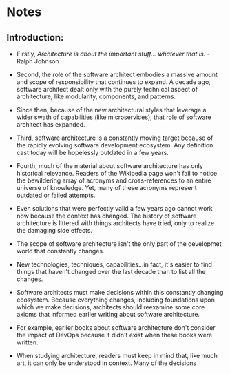 # Notes

## Introduction:

- Firstly,
  _Architecture is about the important stuff... whatever that is._ - Ralph Johnson

- Second, the role of the software architect embodies a massive
  amount and scope of responsibility that continues to expand. A
  decade ago, software architect dealt only with the purely
  technical aspect of architecture, like modularity, components,
  and patterns.

- Since then, because of the new architectural styles that
  leverage a wider swath of capabilities (like microservices), that
  role of software architect has expanded.

- Third, software architecture is a constantly moving target
  because of the rapidly evolving software development ecosystem.
  Any definition cast today will be hopelessly outdated in a few
  years.

- Fourth, much of the material about software architecture has
  only historical relevance. Readers of the Wikipedia page won't fail
  to notice the bewildering array of acronyms and cross-references
  to an entire universe of knowledge. Yet, many of these acronyms
  represent outdated or failed attempts.

- Even solutions that were perfectly valid a few years ago cannot
  work now because the context has changed. The history of software
  architecture is littered with things architects have tried, only
  to realize the damaging side effects.

- The scope of software architecture isn't the only part of the
  developmet world that constantly changes.

- New technologies, techniques, capabilities...in fact, it's
  easier to find things that haven't changed over the last decade
  than to list all the changes.

- Software architects must make decisions within this constantly
  changing ecosystem. Because everything changes, including
  foundations upon which we make decisions, architects should
  reexamine some core axioms that informed earlier writing about
  software architecture.

- For example, earlier books about software architecture don't
  consider the impact of DevOps because it didn't exist when these
  books were written.

- When studying architecture, readers must keep in mind that, like
  much art, it can only be understood in context. Many of the decisions
